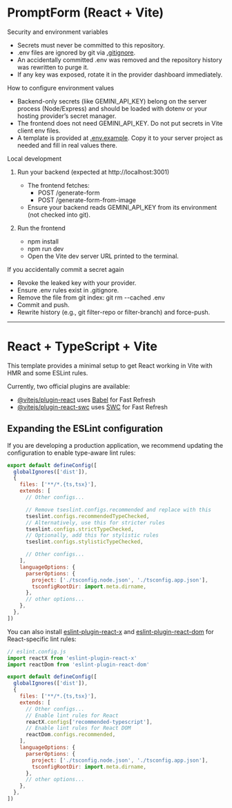 # PromptForm (React + Vite)

Security and environment variables

- Secrets must never be committed to this repository.
- .env files are ignored by git via [.gitignore](PromptForm-rewrite/.gitignore).
- An accidentally committed .env was removed and the repository history was rewritten to purge it.
- If any key was exposed, rotate it in the provider dashboard immediately.

How to configure environment values

- Backend-only secrets (like GEMINI_API_KEY) belong on the server process (Node/Express) and should be loaded with dotenv or your hosting provider’s secret manager.
- The frontend does not need GEMINI_API_KEY. Do not put secrets in Vite client env files.
- A template is provided at [.env.example](PromptForm-rewrite/.env.example). Copy it to your server project as needed and fill in real values there.

Local development

1) Run your backend (expected at http://localhost:3001)
   - The frontend fetches:
     - POST /generate-form
     - POST /generate-form-from-image
   - Ensure your backend reads GEMINI_API_KEY from its environment (not checked into git).

2) Run the frontend
   - npm install
   - npm run dev
   - Open the Vite dev server URL printed to the terminal.

If you accidentally commit a secret again

- Revoke the leaked key with your provider.
- Ensure .env rules exist in .gitignore.
- Remove the file from git index: git rm --cached .env
- Commit and push.
- Rewrite history (e.g., git filter-repo or filter-branch) and force-push.

---

# React + TypeScript + Vite

This template provides a minimal setup to get React working in Vite with HMR and some ESLint rules.

Currently, two official plugins are available:

- [@vitejs/plugin-react](https://github.com/vitejs/vite-plugin-react/blob/main/packages/plugin-react) uses [Babel](https://babeljs.io/) for Fast Refresh
- [@vitejs/plugin-react-swc](https://github.com/vitejs/vite-plugin-react/blob/main/packages/plugin-react-swc) uses [SWC](https://swc.rs/) for Fast Refresh

## Expanding the ESLint configuration

If you are developing a production application, we recommend updating the configuration to enable type-aware lint rules:

```js
export default defineConfig([
  globalIgnores(['dist']),
  {
    files: ['**/*.{ts,tsx}'],
    extends: [
      // Other configs...

      // Remove tseslint.configs.recommended and replace with this
      tseslint.configs.recommendedTypeChecked,
      // Alternatively, use this for stricter rules
      tseslint.configs.strictTypeChecked,
      // Optionally, add this for stylistic rules
      tseslint.configs.stylisticTypeChecked,

      // Other configs...
    ],
    languageOptions: {
      parserOptions: {
        project: ['./tsconfig.node.json', './tsconfig.app.json'],
        tsconfigRootDir: import.meta.dirname,
      },
      // other options...
    },
  },
])
```

You can also install [eslint-plugin-react-x](https://github.com/Rel1cx/eslint-react/tree/main/packages/plugins/eslint-plugin-react-x) and [eslint-plugin-react-dom](https://github.com/Rel1cx/eslint-react/tree/main/packages/plugins/eslint-plugin-react-dom) for React-specific lint rules:

```js
// eslint.config.js
import reactX from 'eslint-plugin-react-x'
import reactDom from 'eslint-plugin-react-dom'

export default defineConfig([
  globalIgnores(['dist']),
  {
    files: ['**/*.{ts,tsx}'],
    extends: [
      // Other configs...
      // Enable lint rules for React
      reactX.configs['recommended-typescript'],
      // Enable lint rules for React DOM
      reactDom.configs.recommended,
    ],
    languageOptions: {
      parserOptions: {
        project: ['./tsconfig.node.json', './tsconfig.app.json'],
        tsconfigRootDir: import.meta.dirname,
      },
      // other options...
    },
  },
])
